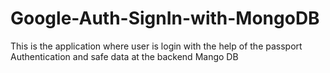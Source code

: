 # Google-Auth-SignIn-with-MongoDB
This is the application where user is login with the help of the passport Authentication and safe data at the backend Mango DB
